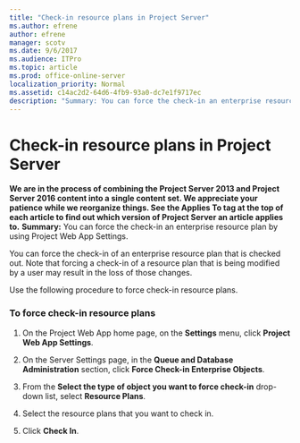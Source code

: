 ```yaml
---
title: "Check-in resource plans in Project Server"
ms.author: efrene
author: efrene
manager: scotv
ms.date: 9/6/2017
ms.audience: ITPro
ms.topic: article
ms.prod: office-online-server
localization_priority: Normal
ms.assetid: c14ac2d2-64d6-4fb9-93a0-dc7e1f9717ec
description: "Summary: You can force the check-in an enterprise resource plan by using Project Web App Settings."
---
```


# Check-in resource plans in Project Server
 **We are in the process of combining the Project Server 2013 and Project Server 2016 content into a single content set. We appreciate your patience while we reorganize things. See the Applies To tag at the top of each article to find out which version of Project Server an article applies to.**
 **Summary:** You can force the check-in an enterprise resource plan by using Project Web App Settings.
  
You can force the check-in of an enterprise resource plan that is checked out. Note that forcing a check-in of a resource plan that is being modified by a user may result in the loss of those changes.
  
Use the following procedure to force check-in resource plans.
  
### To force check-in resource plans

1. On the Project Web App home page, on the **Settings** menu, click **Project Web App Settings**.
    
2. On the Server Settings page, in the **Queue and Database Administration** section, click **Force Check-in Enterprise Objects**.
    
3. From the **Select the type of object you want to force check-in** drop-down list, select **Resource Plans**.
    
4. Select the resource plans that you want to check in.
    
5. Click **Check In**.
    

